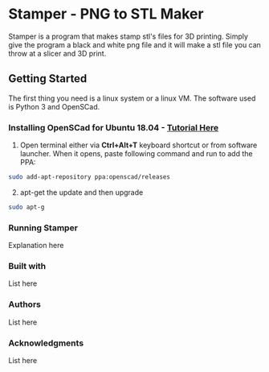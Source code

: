 # Stamper - PNG to STL Maker
Stamper is a program that makes stamp stl's files for 3D printing. Simply give the program a black and white png file and it will make a stl file you can throw at a slicer and 3D print.
## Getting Started
The first thing you need is a linux system or a linux VM. The software used is Python 3 and OpenSCad.

### Installing OpenSCad for Ubuntu 18.04 - [Tutorial Here](http://ubuntuhandbook.org/index.php/2019/01/install-openscad-ubuntu-18-10-18-04/)
1. Open terminal either via **Ctrl+Alt+T** keyboard shortcut or from software launcher.
When it opens, paste following command and run to add the PPA:
```bash
sudo add-apt-repository ppa:openscad/releases
```
2. apt-get the update and then upgrade
```bash
sudo apt-g
```


### Running Stamper
Explanation here

### Built with
List here

### Authors
List here

### Acknowledgments
List here
<!--stackedit_data:
eyJoaXN0b3J5IjpbMTk3NjAyOTkzMiwxNDk1ODA5OTU1LDE1MT
ExNTIyMiw1NzQ2MTEyMjFdfQ==
-->
